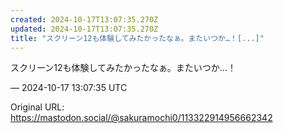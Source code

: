 ```yaml
---
created: 2024-10-17T13:07:35.270Z
updated: 2024-10-17T13:07:35.270Z
title: "スクリーン12も体験してみたかったなぁ。またいつか…！[...]"
---
```


<p>スクリーン12も体験してみたかったなぁ。またいつか…！</p>

&mdash; 2024-10-17 13:07:35 UTC

Original URL: https://mastodon.social/@sakuramochi0/113322914956662342
